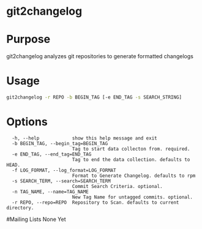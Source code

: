 git2changelog
=============

# Purpose
git2changelog analyzes git repositories to generate formatted changelogs
# Usage
```bash
git2changelog -r REPO -b BEGIN_TAG [-e END_TAG -s SEARCH_STRING]
```
# Options
```
  -h, --help            show this help message and exit
  -b BEGIN_TAG, --begin_tag=BEGIN_TAG
                        Tag to start data collecton from. required.
  -e END_TAG, --end_tag=END_TAG
                        Tag to end the data collection. defaults to HEAD.
  -f LOG_FORMAT, --log_format=LOG_FORMAT
                        Format to Generate Changelog. defaults to rpm
  -s SEARCH_TERM, --search=SEARCH_TERM
                        Commit Search Criteria. optional.
  -n TAG_NAME, --name=TAG_NAME
                        New Tag Name for untagged commits. optional.
  -r REPO, --repo=REPO  Repository to Scan. defaults to current directory.

```
#Mailing Lists
None Yet
